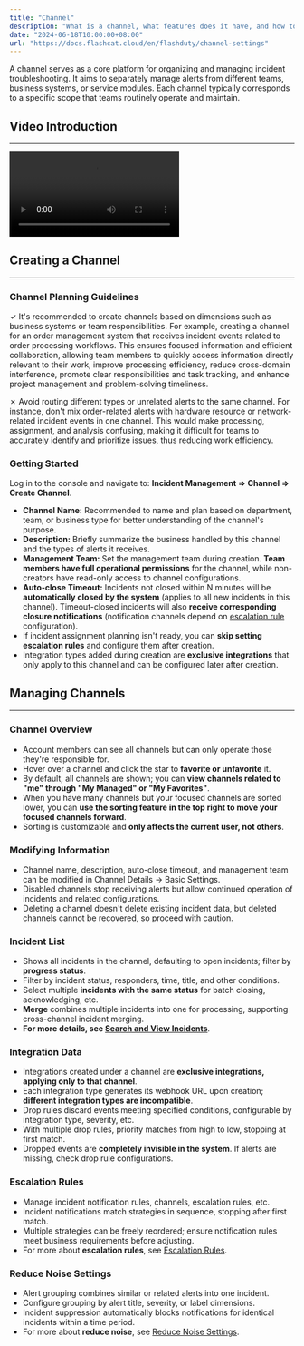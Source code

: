 ```yaml
---
title: "Channel"
description: "What is a channel, what features does it have, and how to manage it"
date: "2024-06-18T10:00:00+08:00"
url: "https://docs.flashcat.cloud/en/flashduty/channel-settings"
---
```


A channel serves as a core platform for organizing and managing incident troubleshooting. It aims to separately manage alerts from different teams, business systems, or service modules. Each channel typically corresponds to a specific scope that teams routinely operate and maintain.

## Video Introduction
---
<Video src="https://download.flashcat.cloud/flashduty/video/channel.mp4"></Video>

## Creating a Channel
---

### Channel Planning Guidelines

&check; It's recommended to create channels based on dimensions such as business systems or team responsibilities. For example, creating a channel for an order management system that receives incident events related to order processing workflows. This ensures focused information and efficient collaboration, allowing team members to quickly access information directly relevant to their work, improve processing efficiency, reduce cross-domain interference, promote clear responsibilities and task tracking, and enhance project management and problem-solving timeliness.

&cross; Avoid routing different types or unrelated alerts to the same channel. For instance, don't mix order-related alerts with hardware resource or network-related incident events in one channel. This would make processing, assignment, and analysis confusing, making it difficult for teams to accurately identify and prioritize issues, thus reducing work efficiency.

### Getting Started
Log in to the console and navigate to: **Incident Management => Channel => Create Channel**.

- **Channel Name:** Recommended to name and plan based on department, team, or business type for better understanding of the channel's purpose.
- **Description:** Briefly summarize the business handled by this channel and the types of alerts it receives.
- **Management Team:** Set the management team during creation. **Team members have full operational permissions** for the channel, while non-creators have read-only access to channel configurations.
- **Auto-close Timeout:** Incidents not closed within N minutes will be **automatically closed by the system** (applies to all new incidents in this channel). Timeout-closed incidents will also **receive corresponding closure notifications** (notification channels depend on [escalation rule](https://docs.flashcat.cloud/en/flashduty/escalate-rule-settings) configuration).
- If incident assignment planning isn't ready, you can **skip setting escalation rules** and configure them after creation.
- Integration types added during creation are **exclusive integrations** that only apply to this channel and can be configured later after creation.

## Managing Channels
---
### Channel Overview
- Account members can see all channels but can only operate those they're responsible for.
- Hover over a channel and click the star to **favorite or unfavorite** it.
- By default, all channels are shown; you can **view channels related to "me" through "My Managed" or "My Favorites"**.
- When you have many channels but your focused channels are sorted lower, you can **use the sorting feature in the top right to move your focused channels forward**.
- Sorting is customizable and **only affects the current user, not others**.

### Modifying Information
- Channel name, description, auto-close timeout, and management team can be modified in Channel Details -> Basic Settings.
- Disabled channels stop receiving alerts but allow continued operation of incidents and related configurations.
- Deleting a channel doesn't delete existing incident data, but deleted channels cannot be recovered, so proceed with caution.

### Incident List
- Shows all incidents in the channel, defaulting to open incidents; filter by **progress status**.
- Filter by incident status, responders, time, title, and other conditions.
- Select multiple **incidents with the same status** for batch closing, acknowledging, etc.
- **Merge** combines multiple incidents into one for processing, supporting cross-channel incident merging.
- **For more details, see [Search and View Incidents](https://docs.flashcat.cloud/en/flashduty/view-incidents)**.

### Integration Data
- Integrations created under a channel are **exclusive integrations, applying only to that channel**.
- Each integration type generates its webhook URL upon creation; **different integration types are incompatible**.
- Drop rules discard events meeting specified conditions, configurable by integration type, severity, etc.
- With multiple drop rules, priority matches from high to low, stopping at first match.
- Dropped events are **completely invisible in the system**. If alerts are missing, check drop rule configurations.

### Escalation Rules
- Manage incident notification rules, channels, escalation rules, etc.
- Incident notifications match strategies in sequence, stopping after first match.
- Multiple strategies can be freely reordered; ensure notification rules meet business requirements before adjusting.
- For more about **escalation rules**, see [Escalation Rules](https://docs.flashcat.cloud/en/flashduty/escalate-rule-settings).

### Reduce Noise Settings
- Alert grouping combines similar or related alerts into one incident.
- Configure grouping by alert title, severity, or label dimensions.
- Incident suppression automatically blocks notifications for identical incidents within a time period.
- For more about **reduce noise**, see [Reduce Noise Settings](https://docs.flashcat.cloud/en/flashduty/noise-reduction-settings).